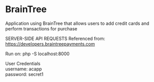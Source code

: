 # BrainTree
Application using BrainTree that allows users to add credit cards and perform transactions for purchase

SERVER-SIDE API REQUESTS
Referenced from: https://developers.braintreepayments.com

Run on:
php -S localhost:8000

User Credentials <br>
username: acapp <br>
password: secret1
